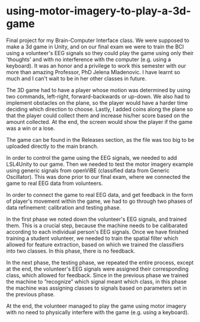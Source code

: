 # using-motor-imagery-to-play-a-3d-game
Final project for my Brain-Computer Interface class. We were supposed to make a 3d game in Unity, and on our final exam we were to train the BCI using a volunteer's EEG signals so they could play the game using only their 'thoughts' and with no interference with the computer (e.g. using a keyboard). It was an honor and a privilege to work this semester with our more than amazing Professor, PhD Jelena Mladenovic. I have learnt so much and I can't wait to be in her other classes in future.  

The 3D game had to have a player whose motion was determined by using two commands, left-right, forward-backwards or up-down. We also had to implement obstacles on the plane, so the player would have a harder time deciding which direction to choose. Lastly, I added coins along the plane so that the player could collect them and increase his/her score based on the amount collected. At the end, the screen would show the player if the game was a win or a lose.

The game can be found in the Releases section, as the file was too big to be uploaded directly to the main branch.

In order to control the game using the EEG signals, we needed to add LSL4Unity to our game. Then we needed to test the motor imagery example using generic signals from openViBE (classified data from Generic Oscillator). This was done prior to our final exam, where we connected the game to real EEG data from volunteers.

In order to connect the game to real EEG data, and get feedback in the form of player's movement within the game, we had to go through two phases of data refinement: calibration and testing phase.

In the first phase we noted down the volunteer's EEG signals, and trained them. This is a crucial step, because the machine needs to be calibarated according to each individual person's EEG signals. Once we have finished training a student volunteer, we needed to train the spatial filter which allowed for feature extraction, based on which we trained the classifiers into two classes. In this phase, there is no feedback. 

In the next phase, the testing phase, we repeated the entire process, except at the end, the volunteer's EEG signals were assigned their corresponding class, which allowed for feedback. Since in the previous phase we trained the machine to ”recognize” which signal meant which class, in this phase the machine was assigning classes to signals based on parameters set in the previous phase.

At the end, the volunteer managed to play the game using motor imagery with no need to physically interfere with the game (e.g. using a keyboard).
